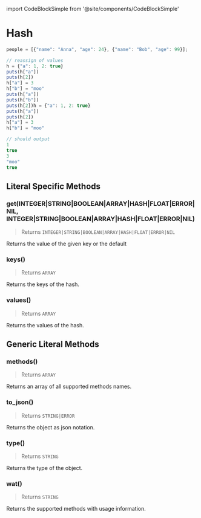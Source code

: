import CodeBlockSimple from '@site/components/CodeBlockSimple'

# Hash




```js
people = [{"name": "Anna", "age": 24}, {"name": "Bob", "age": 99}];

// reassign of values
h = {"a": 1, 2: true}
puts(h["a"])
puts(h[2])
h["a"] = 3
h["b"] = "moo"
puts(h["a"])
puts(h["b"])
puts(h[2])h = {"a": 1, 2: true}
puts(h["a"])
puts(h[2])
h["a"] = 3
h["b"] = "moo"

// should output
1
true
3
"moo"
true

```

## Literal Specific Methods

### get(INTEGER|STRING|BOOLEAN|ARRAY|HASH|FLOAT|ERROR|NIL, INTEGER|STRING|BOOLEAN|ARRAY|HASH|FLOAT|ERROR|NIL)
> Returns `INTEGER|STRING|BOOLEAN|ARRAY|HASH|FLOAT|ERROR|NIL`

Returns the value of the given key or the default


<CodeBlockSimple input='{"a": "1", "b": "2"}.get("a", 10)
{"a": "1", "b": "2"}.get("c", 10)
' output='1
10
' />


### keys()
> Returns `ARRAY`

Returns the keys of the hash.


<CodeBlockSimple input='{"a": "1", "b": "2"}.keys()
' output='["a", "b"]
' />


### values()
> Returns `ARRAY`

Returns the values of the hash.


<CodeBlockSimple input='{"a": "1", "b": "2"}.values()
' output='["1", "2"]
' />



## Generic Literal Methods

### methods()
> Returns `ARRAY`

Returns an array of all supported methods names.


<CodeBlockSimple input='"test".methods()
' output='["upcase", "find", "format", "reverse", "split", "replace", "strip!", "count", "reverse!", "lines", "downcase!", "upcase!", "size", "plz_i", "strip", "downcase"]
' />


### to_json()
> Returns `STRING|ERROR`

Returns the object as json notation.


<CodeBlockSimple input='a = {"test": 1234}
a.to_json()
' output='{"test": 1234}
"{\"test\":1234}"
' />


### type()
> Returns `STRING`

Returns the type of the object.


<CodeBlockSimple input='"test".type()
' output='"STRING"
' />


### wat()
> Returns `STRING`

Returns the supported methods with usage information.


<CodeBlockSimple input='true.wat()
' output='"BOOLEAN supports the following methods:
  plz_s()"
' />


